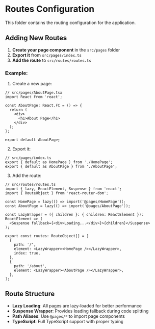 # Routes Configuration

This folder contains the routing configuration for the application.

## Adding New Routes

1. **Create your page component** in the `src/pages` folder
2. **Export it** from `src/pages/index.ts`
3. **Add the route** to `src/routes/routes.ts`

### Example:

1. Create a new page:
```tsx
// src/pages/AboutPage.tsx
import React from 'react';

const AboutPage: React.FC = () => {
  return (
    <div>
      <h1>About Page</h1>
    </div>
  );
};

export default AboutPage;
```

2. Export it:
```tsx
// src/pages/index.ts
export { default as HomePage } from './HomePage';
export { default as AboutPage } from './AboutPage';
```

3. Add the route:
```tsx
// src/routes/routes.ts
import { lazy, ReactElement, Suspense } from 'react';
import { RouteObject } from 'react-router-dom';

const HomePage = lazy(() => import('@pages/HomePage'));
const AboutPage = lazy(() => import('@pages/AboutPage'));

const LazyWrapper = ({ children }: { children: ReactElement }): ReactElement => (
  <Suspense fallback={<div>Loading...</div>}>{children}</Suspense>
);

export const routes: RouteObject[] = [
  {
    path: '/',
    element: <LazyWrapper><HomePage /></LazyWrapper>,
    index: true,
  },
  {
    path: '/about',
    element: <LazyWrapper><AboutPage /></LazyWrapper>,
  },
];
```

## Route Structure

- **Lazy Loading**: All pages are lazy-loaded for better performance
- **Suspense Wrapper**: Provides loading fallback during code splitting
- **Path Aliases**: Use `@pages/*` to import page components
- **TypeScript**: Full TypeScript support with proper typing